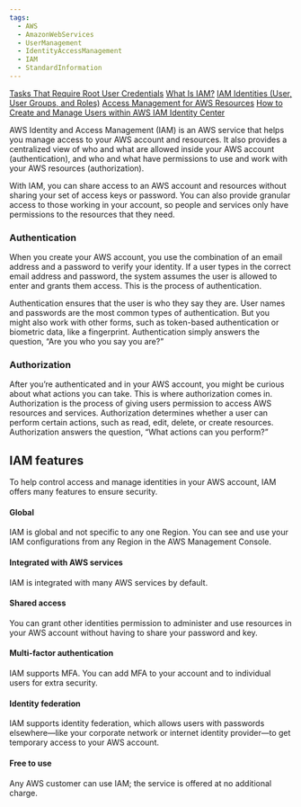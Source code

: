 ```yaml
---
tags:
  - AWS
  - AmazonWebServices
  - UserManagement
  - IdentityAccessManagement
  - IAM
  - StandardInformation
---
```

[Tasks That Require Root User Credentials](https://docs.aws.amazon.com/accounts/latest/reference/root-user-tasks.html)
[What Is IAM?](https://docs.aws.amazon.com/en_us/IAM/latest/UserGuide/introduction.html)
[IAM Identities (User, User Groups, and Roles)](https://docs.aws.amazon.com/en_us/IAM/latest/UserGuide/id.html)
[Access Management for AWS Resources](https://docs.aws.amazon.com/en_us/IAM/latest/UserGuide/access.html)
[How to Create and Manage Users within AWS IAM Identity Center](https://aws.amazon.com/blogs/security/how-to-create-and-manage-users-within-aws-sso/)



AWS Identity and Access Management (IAM) is an AWS service that helps you manage access to your AWS account and resources. It also provides a centralized view of who and what are allowed inside your AWS account (authentication), and who and what have permissions to use and work with your AWS resources (authorization).

With IAM, you can share access to an AWS account and resources without sharing your set of access keys or password. You can also provide granular access to those working in your account, so people and services only have permissions to the resources that they need.

### Authentication

When you create your AWS account, you use the combination of an email address and a password to verify your identity. If a user types in the correct email address and password, the system assumes the user is allowed to enter and grants them access. This is the process of authentication.  
  
Authentication ensures that the user is who they say they are. User names and passwords are the most common types of authentication. But you might also work with other forms, such as token-based authentication or biometric data, like a fingerprint. Authentication simply answers the question, “Are you who you say you are?”

### Authorization

After you’re authenticated and in your AWS account, you might be curious about what actions you can take. This is where authorization comes in. Authorization is the process of giving users permission to access AWS resources and services. Authorization determines whether a user can perform certain actions, such as read, edit, delete, or create resources. Authorization answers the question, “What actions can you perform?”

## IAM features  

To help control access and manage identities in your AWS account, IAM offers many features to ensure security.

#### Global

IAM is global and not specific to any one Region. You can see and use your IAM configurations from any Region in the AWS Management Console.

#### Integrated with AWS services

IAM is integrated with many AWS services by default.

#### Shared access

You can grant other identities permission to administer and use resources in your AWS account without having to share your password and key.

#### Multi-factor authentication

IAM supports MFA. You can add MFA to your account and to individual users for extra security.

#### Identity federation

IAM supports identity federation, which allows users with passwords elsewhere—like your corporate network or internet identity provider—to get temporary access to your AWS account.

#### Free to use

Any AWS customer can use IAM; the service is offered at no additional charge.

